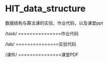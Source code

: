 # HIT_data_structure

数据结构与算法课的实验、作业代码，以及课堂ppt

/task/ ===============作业代码

/lab/  ===============实验代码

/课件/  ===============课堂PDF
